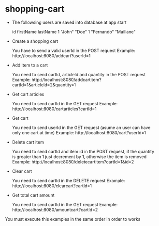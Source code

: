 # shopping-cart

- The followsing users are saved into database at app start

  id   firstName   lastName
  1    "John"      "Doe"
  1    "Fernando"  "Maillane"
  
  
- Create a shopping cart
  
  You have to send a valid userId in the POST request
  Example:
  http://localhost:8080/addcart?userId=1
  
  
- Add item to a cart
  
  You need to send cartId, articleId and quantity in the POST request
  Example:
  http://localhost:8080/addcartitem?cartId=1&articleId=2&quantity=1
  
  
- Get cart articles
 
  You need to send cartId in the GET request
  Example:
  http://localhost:8080/cartarticles?cartId=1
  
  
- Get cart
 
  You need to send userId in the GET request (asume an user can have only one cart at time)
  Example:
  http://localhost:8080/cart?userId=1
  
  
- Delete cart item
 
  You need to send cartId and item id in the POST request, if the quantity is greater than 1 just decrement by 1, otherwise the item is     removed
  Example:
  http://localhost:8080/deletecartitem?cartId=1&id=2
  
  
- Clear cart
 
  You need to send cartId in the DELETE request
  Example:
  http://localhost:8080/clearcart?cartId=1
  
  
- Get total cart amount
 
  You need to send cartId in the GET request
  Example:
  http://localhost:8080/amountcart?cartId=2
  
  
You must execute this examples in the same order in order to works
